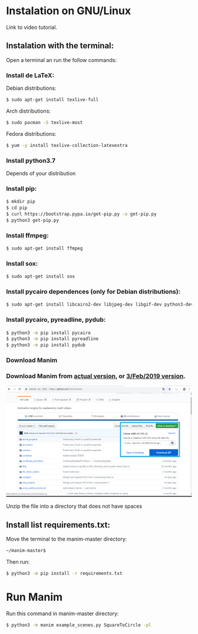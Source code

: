 # Instalation on GNU/Linux

Link to video tutorial.


## Instalation with the terminal:
Open a terminal an run the follow commands:

### Install de LaTeX:
Debian distributions:
```sh
$ sudo apt-get install texlive-full
```
Arch distributions:
```sh
$ sudo pacman -S texlive-most
```
Fedora distributions:
```sh
$ yum -y install texlive-collection-latexextra
```

### Install python3.7
Depends of your distribution

### Install pip:

```sh
$ mkdir pip
$ cd pip
$ curl https://bootstrap.pypa.io/get-pip.py -o get-pip.py
$ python3 get-pip.py
```

### Install ffmpeg:

```sh
$ sudo apt-get install ffmpeg
```

### Install sox:

```sh
$ sudo apt-get install sox
```

### Install pycairo dependences (only for Debian distributions):

```sh
$ sudo apt-get install libcairo2-dev libjpeg-dev libgif-dev python3-dev libffi-dev
```

### Install pycairo, pyreadline, pydub:

```sh
$ python3 -m pip install pycairo
$ python3 -m pip install pyreadline
$ python3 -m pip install pydub
```

### Download Manim

### Download Manim from [actual version](https://github.com/3b1b/manim), or [3/Feb/2019 version](https://github.com/3b1b/manim/tree/3b088b12843b7a4459fe71eba96b70edafb7aa78).

<p align="center"><img src ="/English/0_instalation/gnuLinux/gifs/manimDescarga.png" /></p>

Unzip the file into a directory that does not have spaces

## Install list requirements.txt:
Move the terminal to the manim-master directory:

```sh
~/manim-master$
```

Then run:

```sh
$ python3 -m pip install -r requirements.txt
```

# Run Manim

Run this command in manim-master directory:

```sh
$ python3 -m manim example_scenes.py SquareToCircle -pl
```

